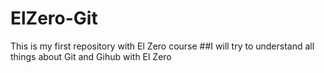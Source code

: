 # ElZero-Git
This is my first repository with El Zero course
##I will try to understand all things about Git and Gihub with El Zero
